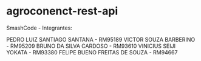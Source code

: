 # agroconenct-rest-api

SmashCode - Integrantes:

PEDRO LUIZ SANTIAGO SANTANA - RM95189
VICTOR SOUZA BARBERINO - RM95209
BRUNO DA SILVA CARDOSO - RM93610
VINICIUS SEIJI YOKATA -  RM93380
FELIPE BUENO FREITAS DE SOUZA - RM94667
